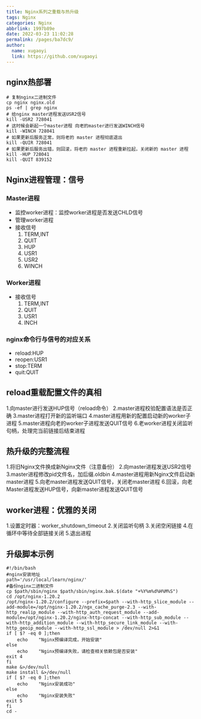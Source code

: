 ```yaml
---
title: Nginx系列之重载与热升级
tags: Nginx
categories: Nginx
abbrlink: 1997b89e
date: 2022-03-23 11:02:28
permalink: /pages/ba7dc9/
author: 
  name: xugaoyi
  link: https://github.com/xugaoyi
---
```

## nginx热部署
```shell
# 复制nginx二进制文件
cp nginx nginx.old
ps -ef | grep nginx
# 给nginx master进程发送USR2信号
kill -USR2 728041
# 这时候会新起一个master进程 向老的master进行发送WINCH信号
kill -WINCH 728041
# 如果更新后服务正常，则将老的 master 进程彻底退出
kill -QUIR 728041
# 如果更新后服务出错，则回滚，将老的 master 进程重新拉起，关闭新的 master 进程
kill -HUP 728041
kill -QUIT 839152
```
## Nginx进程管理：信号		
### Master进程
-  监控worker进程：监控worker进程是否发送CHLD信号
-  管理worker进程
-  接收信号
    1.  TERM,INT
    2.  QUIT
    3.  HUP
    4.  USR1
    5.  USR2
    6.  WINCH
### Worker进程
-  接收信号
    1.  TERM,INT
    2.  QUIT
    3.  USR1
    4.  INCH
### nginx命令行与信号的对应关系
-    reload:HUP
-    reopen:USR1
-    stop:TERM
-    quit:QUIT
## reload重载配置文件的真相
1.向master进行发送HUP信号（reload命令）
2.master进程校验配置语法是否正确
3.master进程打开新的监听端口
4.master进程用新的配置启动新的worker子进程
5.master进程向老的worker子进程发送QUIT信号
6.老worker进程关闭监听句柄，处理完当前链接后结束进程
## 热升级的完整流程
1.将旧Nginx文件换成新Nginx文件（注意备份）
2.向master进程发送USR2信号
3.master进程修改pid文件名，加后缀.oldbin
4.master进程用新Nginx文件启动新master进程
5.向老master进程发送QUIT信号，关闭老master进程
6.回滚，向老Master进程发送HUP信号，向新master进程发送QUIT信号
## worker进程：优雅的关闭
1.设置定时器：worker_shutdown_timeout
2.关闭监听句柄
3.关闭空闲链接
4.在循环中等待全部链接关闭
5.退出进程
## 升级脚本示例
```shell
#!/bin/bash
#nginx安装地址
path='/usr/local/learn/nginx/'
#备份nginx二进制文件
cp $path/sbin/nginx $path/sbin/nginx.bak.$(date "+%Y%m%d%H%M%S")
cd /opt/nginx-1.20.2
/opt/nginx-1.20.2/configure --prefix=$path --with-http_slice_module --add-module=/opt/nginx-1.20.2/ngx_cache_purge-2.3 --with-http_realip_module --with-http_auth_request_module --add-module=/opt/nginx-1.20.2/nginx-http-concat --with-http_sub_module --with-http_addition_module --with-http_secure_link_module --with-http_geoip_module --with-http_ssl_module > /dev/null 2>&1
if [ $? -eq 0 ];then
    echo    "Nginx预编译完成，开始安装"
else
    echo    "Nginx预编译失败，请检查相关依赖包是否安装"
exit 4
fi
make &>/dev/null
make install &>/dev/null
if [ $? -eq 0 ];then
    echo    "Nginx安装成功"
else
    echo    "Nginx安装失败"
exit 5
fi
cd -
```
